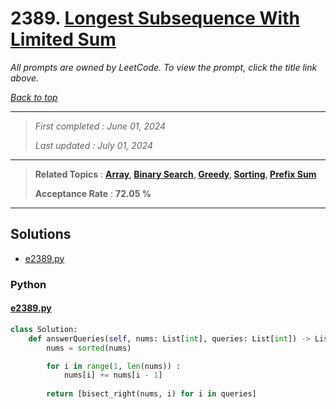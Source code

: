 # 2389. [Longest Subsequence With Limited Sum](<https://leetcode.com/problems/longest-subsequence-with-limited-sum>)

*All prompts are owned by LeetCode. To view the prompt, click the title link above.*

*[Back to top](<../README.md>)*

------

> *First completed : June 01, 2024*
>
> *Last updated : July 01, 2024*

------

> **Related Topics** : **[Array](<by_topic/Array.md>), [Binary Search](<by_topic/Binary Search.md>), [Greedy](<by_topic/Greedy.md>), [Sorting](<by_topic/Sorting.md>), [Prefix Sum](<by_topic/Prefix Sum.md>)**
>
> **Acceptance Rate** : **72.05 %**

------

## Solutions

- [e2389.py](<../my-submissions/e2389.py>)
### Python
#### [e2389.py](<../my-submissions/e2389.py>)
```Python
class Solution:
    def answerQueries(self, nums: List[int], queries: List[int]) -> List[int]:
        nums = sorted(nums) 

        for i in range(1, len(nums)) :
            nums[i] += nums[i - 1]
        
        return [bisect_right(nums, i) for i in queries]
```

